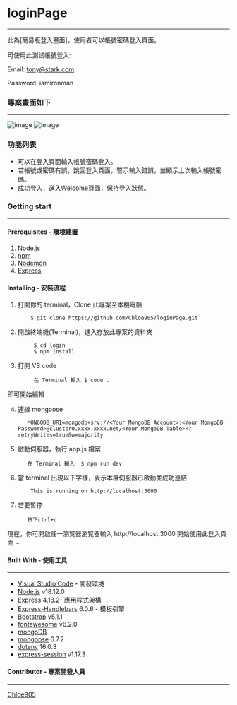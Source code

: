 # loginPage

***
此為[簡易版登入畫面]，使用者可以帳號密碼登入頁面。

可使用此測試帳號登入:

Email: tony@stark.com

Password: iamironman
### 專案畫面如下
***
![image](https://user-images.githubusercontent.com/100898369/204558568-331a13a3-fe25-4147-8298-78fd9fb97bc0.png)
![image](https://user-images.githubusercontent.com/100898369/204558683-49ec6d2e-24ad-47f3-9bf2-1a6ed062e56d.png)




### 功能列表
- 可以在登入頁面輸入帳號密碼登入。
- 若帳號或密碼有誤，跳回登入頁面，警示輸入錯誤，並顯示上次輸入帳號密碼。
- 成功登入，進入Welcome頁面，保持登入狀態。

### Getting start
***
#### Prerequisites - 環境建置
1. [Node.js](https://nodejs.org/en/)
2. [npm](https://www.npmjs.com/)
3. [Nodemon](https://www.npmjs.com/package/nodemon)
4. [Express](https://www.npmjs.com/package/express)


#### Installing - 安裝流程
1. 打開你的 terminal，Clone 此專案至本機電腦
          
           $ git clone https://github.com/Chloe905/loginPage.git
    
2. 開啟終端機(Terminal)，進入存放此專案的資料夾

            $ cd login
            $ npm install
    
3. 打開 VS code

            在 Terminal 輸入 $ code .
    
 即可開始編輯
 
4. 連線 mongoose

          MONGODB_URI=mongodb+srv://<Your MongoDB Account>:<Your MongoDB Password>@cluster0.xxxx.xxxx.net/<Your MongoDB Table><?retryWrites=true&w=majority
 
5. 啟動伺服器，執行 app.js 檔案

          在 Terminal 輸入  $ npm run dev
    
6. 當 terminal 出現以下字樣，表示本機伺服器已啟動並成功連結

           This is running on http://localhost:3000


7. 若要暫停

          按下ctrl+c
          
現在，你可開啟任一瀏覽器瀏覽器輸入 http://localhost:3000 開始使用此登入頁面 ~

#### Built With - 使用工具
***
* [Visual Studio Code](https://visualstudio.microsoft.com/zh-hant/) - 開發環境
* [Node.js](https://nodejs.org/en/) v18.12.0
* [Express](https://www.npmjs.com/package/express) 4.18.2- 應用程式架構
* [Express-Handlebars](https://www.npmjs.com/package/express-handlebars) 6.0.6 - 模板引擎
* [Bootstrap](https://getbootstrap.com/docs/5.1/getting-started/introduction/) v5.1.1
* [fontawesome](https://fontawesome.com/v5/search?q=delete&o=r&m=free) v6.2.0
* [mongoDB](https://www.mongodb.com/cloud/atlas/lp/try4?utm_source=google&utm_campaign=search_gs_pl_evergreen_atlas_core_prosp-brand_gic-null_apac-tw_ps-all_desktop_eng_lead&utm_term=mongodb&utm_medium=cpc_paid_search&utm_ad=e&utm_ad_campaign_id=12212624371&adgroup=115749712503&gclid=CjwKCAiAjs2bBhACEiwALTBWZcUKpTcWMYz-H2ujR3AWXk8bd7bfPB458D5WrtfmwolB5WWeWjP3zRoC7BwQAvD_BwE)
* [mongoose](https://mongoosejs.com/) 6.7.2
* [dotenv](https://www.npmjs.com/package/dotenv) 16.0.3
* [express-session](https://www.npmjs.com/package/express-session) v1.17.3
#### Contributor - 專案開發人員
---
[Chloe905](https://github.com/Chloe905)
